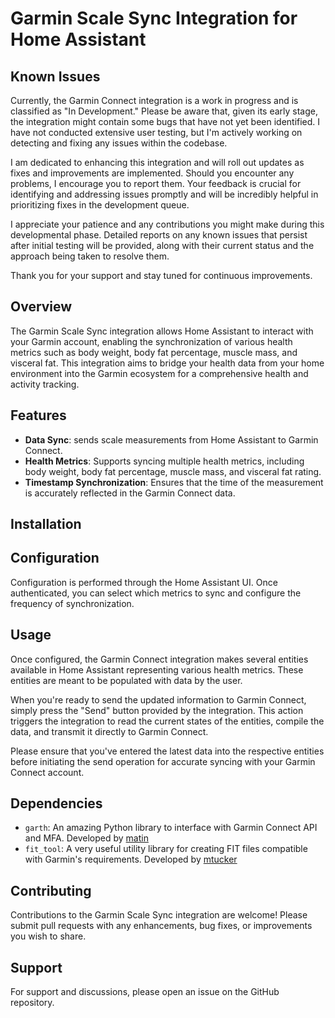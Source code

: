 # Garmin Scale Sync Integration for Home Assistant

## Known Issues

Currently, the Garmin Connect integration is a work in progress and is classified as "In Development." Please be aware that, given its early stage, the integration might contain some bugs that have not yet been identified. I have not conducted extensive user testing, but I'm actively working on detecting and fixing any issues within the codebase.

I am dedicated to enhancing this integration and will roll out updates as fixes and improvements are implemented. Should you encounter any problems, I encourage you to report them. Your feedback is crucial for identifying and addressing issues promptly and will be incredibly helpful in prioritizing fixes in the development queue.

I appreciate your patience and any contributions you might make during this developmental phase. Detailed reports on any known issues that persist after initial testing will be provided, along with their current status and the approach being taken to resolve them.

Thank you for your support and stay tuned for continuous improvements.


## Overview
The Garmin Scale Sync integration allows Home Assistant to interact with your Garmin account, enabling the synchronization of various health metrics such as body weight, body fat percentage, muscle mass, and visceral fat. This integration aims to bridge your health data from your home environment into the Garmin ecosystem for a comprehensive health and activity tracking.

## Features
- **Data Sync**: sends scale measurements from Home Assistant to Garmin Connect.
- **Health Metrics**: Supports syncing multiple health metrics, including body weight, body fat percentage, muscle mass, and visceral fat rating.
- **Timestamp Synchronization**: Ensures that the time of the measurement is accurately reflected in the Garmin Connect data.

## Installation



## Configuration
Configuration is performed through the Home Assistant UI. Once authenticated, you can select which metrics to sync and configure the frequency of synchronization.

## Usage

Once configured, the Garmin Connect integration makes several entities available in Home Assistant representing various health metrics. These entities are meant to be populated with data by the user.

When you're ready to send the updated information to Garmin Connect, simply press the "Send" button provided by the integration. This action triggers the integration to read the current states of the entities, compile the data, and transmit it directly to Garmin Connect.

Please ensure that you've entered the latest data into the respective entities before initiating the send operation for accurate syncing with your Garmin Connect account.



## Dependencies
- `garth`: An amazing Python library to interface with Garmin Connect API and MFA. Developed by [matin](https://github.com/matin)
- `fit_tool`: A very useful utility library for creating FIT files compatible with Garmin's requirements. Developed by [mtucker](https://pypi.org/user/mtucker)

## Contributing
Contributions to the Garmin Scale Sync integration are welcome! Please submit pull requests with any enhancements, bug fixes, or improvements you wish to share.

## Support
For support and discussions, please open an issue on the GitHub repository.



